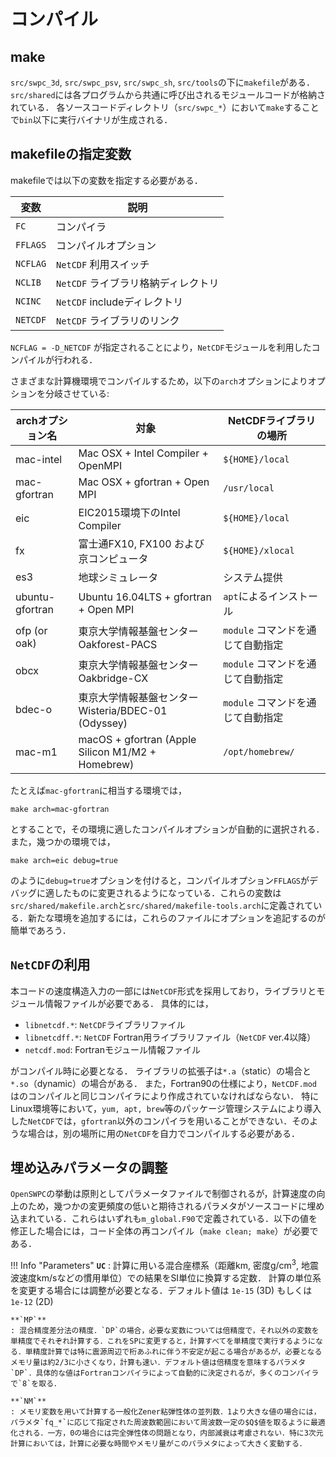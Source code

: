 # コンパイル

## make

`src/swpc_3d`, `src/swpc_psv`, `src/swpc_sh`, `src/tools`の下に`makefile`がある．
`src/shared`には各プログラムから共通に呼び出されるモジュールコードが格納されている．
各ソースコードディレクトリ（`src/swpc_*`）において`make`することで`bin`以下に実行バイナリが生成される．

## makefileの指定変数

makefileでは以下の変数を指定する必要がある．

| 変数     | 説明                                |
| -------- | ----------------------------------- |
| `FC`     | コンパイラ                          |
| `FFLAGS` | コンパイルオプション                |
| `NCFLAG` | `NetCDF` 利用スイッチ               |
| `NCLIB`  | `NetCDF` ライブラリ格納ディレクトリ |
| `NCINC`  | `NetCDF` includeディレクトリ        |
| `NETCDF` | `NetCDF` ライブラリのリンク         |


`NCFLAG = -D_NETCDF` が指定されることにより，`NetCDF`モジュールを利用したコンパイルが行われる．


さまざまな計算機環境でコンパイルするため，以下の`arch`オプションによりオプションを分岐させている: 

| archオプション名 | 対象                                   | NetCDFライブラリの場所  |
| ---------------- | -------------------------------------- | ----------------------- |
| mac-intel        | Mac OSX + Intel Compiler + OpenMPI     | `${HOME}/local`         |
| mac-gfortran     | Mac OSX + gfortran + Open MPI          | `/usr/local`            |
| eic              | EIC2015環境下のIntel Compiler          | `${HOME}/local`         |
| fx               | 富士通FX10, FX100 および京コンピュータ | `${HOME}/xlocal`        |
| es3              | 地球シミュレータ                       | システム提供            |
| ubuntu-gfortran  | Ubuntu 16.04LTS + gfortran + Open MPI  | `apt`によるインストール |
| ofp (or oak)  | 東京大学情報基盤センター Oakforest-PACS | `module` コマンドを通じて自動指定 |
| obcx  | 東京大学情報基盤センター Oakbridge-CX | `module` コマンドを通じて自動指定 |
| bdec-o | 東京大学情報基盤センター Wisteria/BDEC-01 (Odyssey) | `module` コマンドを通じて自動指定 |
| mac-m1  | macOS + gfortran (Apple Silicon M1/M2 + Homebrew) | `/opt/homebrew/` |


たとえば`mac-gfortran`に相当する環境では，

```make
make arch=mac-gfortran
```

とすることで，その環境に適したコンパイルオプションが自動的に選択される．また，幾つかの環境では，

```make
make arch=eic debug=true
```

のように`debug=true`オプションを付けると，コンパイルオプション`FFLAGS`がデバッグに適したものに変更されるようになっている．これらの変数は
`src/shared/makefile.arch`と`src/shared/makefile-tools.arch`に定義されている．新たな環境を追加するには，これらのファイルにオプションを追記するのが簡単であろう．


## `NetCDF`の利用

本コードの速度構造入力の一部には`NetCDF`形式を採用しており，ライブラリとモジュール情報ファイルが必要である．
具体的には，

- `libnetcdf.*`:   `NetCDF`ライブラリファイル
- `libnetcdff.*`:  `NetCDF` Fortran用ライブラリファイル（`NetCDF` ver.4以降）
- `netcdf.mod`:    Fortranモジュール情報ファイル

がコンパイル時に必要となる．
ライブラリの拡張子は`*.a`（static）の場合と`*.so`（dynamic）の場合がある．
また，Fortran90の仕様により，`NetCDF.mod`はのコンパイルと同じコンパイラにより作成されていなければならない．
特にLinux環境等において，`yum, apt, brew`等のパッケージ管理システムにより導入した`NetCDF`では，`gfortran`以外のコンパイラを用いることができない．そのような場合は，別の場所に用の`NetCDF`を自力でコンパイルする必要がある．

## 埋め込みパラメータの調整

`OpenSWPC`の挙動は原則としてパラメータファイルで制御されるが，計算速度の向上のため，幾つかの変更頻度の低いと期待されるパラメタがソースコードに埋め込まれている．これらはいずれも`m_global.F90`で定義されている．以下の値を修正した場合には，コード全体の再コンパイル（`make clean; make`）が必要である．

!!! Info "Parameters"
    **`UC`**
    : 計算に用いる混合座標系（距離km, 密度g/cm$^3$, 地震波速度km/sなどの慣用単位）での結果をSI単位に換算する定数． 計算の単位系を変更する場合には調整が必要となる．デフォルト値は `1e-15` (3D) もしくは `1e-12` (2D)
    
    **`MP`**
    : 混合精度差分法の精度．`DP`の場合，必要な変数については倍精度で，それ以外の変数を単精度でそれぞれ計算する．これをSPに変更すると，計算すべてを単精度で実行するようになる．単精度計算では特に震源周辺で桁あふれに伴う不安定が起こる場合があるが，必要となるメモリ量は約2/3に小さくなり，計算も速い．デフォルト値は倍精度を意味するパラメタ`DP`．具体的な値はFortranコンパイラによって自動的に決定されるが，多くのコンパイラで`8`を取る．
    
    **`NM`**
    : メモリ変数を用いて計算する一般化Zener粘弾性体の並列数．1より大きな値の場合には，パラメタ`fq_*`に応じて指定された周波数範囲において周波数一定の$Q$値を取るように最適化される．一方，0の場合には完全弾性体の問題となり，内部減衰は考慮されない．特に3次元計算においては，計算に必要な時間やメモリ量がこのパラメタによって大きく変動する．